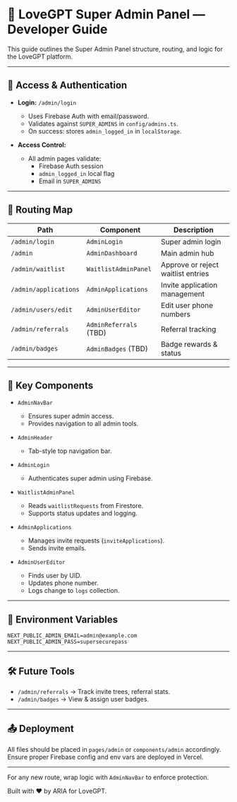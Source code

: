 # 📘 LoveGPT Super Admin Panel — Developer Guide

This guide outlines the Super Admin Panel structure, routing, and logic for the LoveGPT platform.

---

## 🔐 Access & Authentication

- **Login:** `/admin/login`
  - Uses Firebase Auth with email/password.
  - Validates against `SUPER_ADMINS` in `config/admins.ts`.
  - On success: stores `admin_logged_in` in `localStorage`.

- **Access Control:**
  - All admin pages validate:
    - Firebase Auth session
    - `admin_logged_in` local flag
    - Email in `SUPER_ADMINS`

---

## 🧭 Routing Map

| Path | Component | Description |
|------|-----------|-------------|
| `/admin/login` | `AdminLogin` | Super admin login |
| `/admin` | `AdminDashboard` | Main admin hub |
| `/admin/waitlist` | `WaitlistAdminPanel` | Approve or reject waitlist entries |
| `/admin/applications` | `AdminApplications` | Invite application management |
| `/admin/users/edit` | `AdminUserEditor` | Edit user phone numbers |
| `/admin/referrals` | `AdminReferrals` (TBD) | Referral tracking |
| `/admin/badges` | `AdminBadges` (TBD) | Badge rewards & status |

---

## 🧩 Key Components

- `AdminNavBar`
  - Ensures super admin access.
  - Provides navigation to all admin tools.

- `AdminHeader`
  - Tab-style top navigation bar.

- `AdminLogin`
  - Authenticates super admin using Firebase.

- `WaitlistAdminPanel`
  - Reads `waitlistRequests` from Firestore.
  - Supports status updates and logging.

- `AdminApplications`
  - Manages invite requests (`inviteApplications`).
  - Sends invite emails.

- `AdminUserEditor`
  - Finds user by UID.
  - Updates phone number.
  - Logs change to `logs` collection.

---

## 🔐 Environment Variables

```env
NEXT_PUBLIC_ADMIN_EMAIL=admin@example.com
NEXT_PUBLIC_ADMIN_PASS=supersecurepass
```

---

## 🛠 Future Tools

- `/admin/referrals` → Track invite trees, referral stats.
- `/admin/badges` → View & assign user badges.

---

## 📤 Deployment
All files should be placed in `pages/admin` or `components/admin` accordingly.
Ensure proper Firebase config and env vars are deployed in Vercel.

---

For any new route, wrap logic with `AdminNavBar` to enforce protection.

Built with ❤️ by ARIA for LoveGPT.
